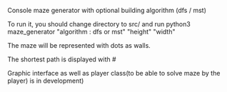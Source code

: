 Console maze generator with optional building algorithm (dfs / mst)

To run it, you should change directory to src/ and run
python3 maze_generator "algorithm : dfs or mst" "height" "width"

The maze will be represented with dots as walls.
 
The shortest path is displayed with #

Graphic interface as well as player class(to be able to solve maze by the player) is in development)
